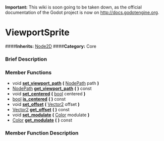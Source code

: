 **Important:** This wiki is soon going to be taken down, as the official documentation of the Godot project is now on http://docs.godotengine.org.

#  ViewportSprite  
####**Inherits:** [Node2D](class_node2d)
####**Category:** Core

###  Brief Description  


###  Member Functions 
  * void  **[set&#95;viewport&#95;path](#set_viewport_path)**  **(** [NodePath](class_nodepath) path  **)**
  * [NodePath](class_nodepath)  **[get&#95;viewport&#95;path](#get_viewport_path)**  **(** **)** const
  * void  **[set&#95;centered](#set_centered)**  **(** [bool](class_bool) centered  **)**
  * [bool](class_bool)  **[is&#95;centered](#is_centered)**  **(** **)** const
  * void  **[set&#95;offset](#set_offset)**  **(** [Vector2](class_vector2) offset  **)**
  * [Vector2](class_vector2)  **[get&#95;offset](#get_offset)**  **(** **)** const
  * void  **[set&#95;modulate](#set_modulate)**  **(** [Color](class_color) modulate  **)**
  * [Color](class_color)  **[get&#95;modulate](#get_modulate)**  **(** **)** const

###  Member Function Description  
